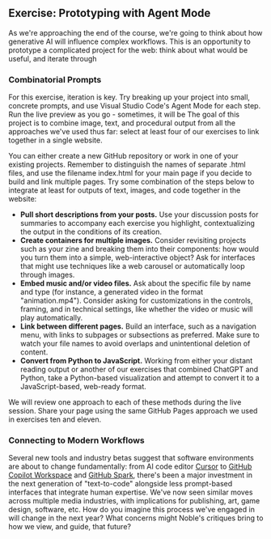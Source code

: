 ## Exercise: Prototyping with Agent Mode

As we're approaching the end of the course, we're going to think about how generative AI will influence complex workflows. This is an opportunity to prototype a complicated project for the web: think about what would be useful, and iterate through 

### Combinatorial Prompts

For this exercise, iteration is key. Try breaking up your project into small, concrete prompts, and use Visual Studio Code's Agent Mode for each step. Run the live preview as you go - sometimes, it will be The goal of this project is to combine image, text, and procedural output from all the approaches we've used thus far: select at least four of our exercises to link together in a single website. 

You can either create a new GitHub repository or work in one of your existing projects. Remember to distinguish the names of separate .html files, and use the filename index.html for your main page if you decide to build and link multiple pages. Try some combination of the steps below to integrate at least for outputs of text, images, and code together in the website:

- **Pull short descriptions from your posts.** Use your discussion posts for summaries to accompany each exercise you highlight, contextualizing the output in the conditions of its creation.
- **Create containers for multiple images.** Consider revisiting projects such as your zine and breaking them into their components: how would you turn them into a simple, web-interactive object? Ask for interfaces that might use techniques like a web carousel or automatically loop through images.
- **Embed music and/or video files.** Ask about the specific file by name and type (for instance, a generated video in the format "animation.mp4"). Consider asking for customizations in the controls, framing, and in technical settings, like whether the video or music will play automatically. 
- **Link between different pages.** Build an interface, such as a navigation menu, with links to subpages or subsections as preferred. Make sure to watch your file names to avoid overlaps and unintentional deletion of content.
- **Convert from Python to JavaScript.** Working from either your distant reading output or another of our exercises that combined ChatGPT and Python, take a Python-based visualization and attempt to convert it to a JavaScript-based, web-ready format.

We will review one approach to each of these methods during the live session. Share your page using the same GitHub Pages approach we used in exercises ten and eleven.

### Connecting to Modern Workflows

 Several new tools and industry betas suggest that software environments are about to change fundamentally: from AI code editor [Cursor](https://www.cursor.com/) to [GitHub Copilot Workspace](https://githubnext.com/projects/copilot-workspace/) and [GitHub Spark](https://githubnext.com/projects/github-spark), there's been a major investment in the next generation of "text-to-code" alongside less prompt-based interfaces that integrate human expertise. We've now seen similar moves across multiple media industries, with implications for publishing, art, game design, software, etc. How do you imagine this process we've engaged in will change in the next year? What concerns might Noble's critiques bring to how we view, and guide, that future?
